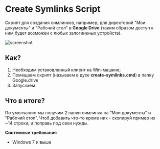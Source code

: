 Create Symlinks Script
=========

Скрипт для создания симлинков, например, для директорий "Мои документы" и "Рабочий стол" в **Google Drive** (таким образом доступ к ним будет возможен с любых залогиненых устройств).

![screenshot](http://habrastorage.org/files/5c0/f48/bd2/5c0f48bd24b6418d919385bdc2145001.png)

Как?
----
  1. Необходим установленный клиент на Win-машине;
  2. Помещаем скрипт (называем в духе **create-symlinks.cmd**) в папку Google.drive
  3. Запускаем.


Что в итоге?
----
По умолчанию мы получим 2 папки симлинка на “Мои документы” и “Рабочий стол”. Чтоб добавить что-то кроме них - скопируй пример из ~14 строки, и поправь под свои нужды.

**Системные требования**
  - Windows 7 и выше

